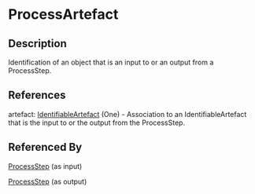 
# ProcessArtefact





## Description

Identification of an object that is an input to or an output from a ProcessStep.




## References

artefact: [IdentifiableArtefact](../Base/IdentifiableArtefact.md) (One) - Association to an IdentifiableArtefact that is the input to or the output from the ProcessStep.



## Referenced By

[ProcessStep](ProcessStep.md) (as input)

[ProcessStep](ProcessStep.md) (as output)



